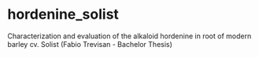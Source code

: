 # hordenine_solist

Characterization and evaluation of the alkaloid hordenine in root of modern barley cv. Solist (Fabio Trevisan - Bachelor Thesis)